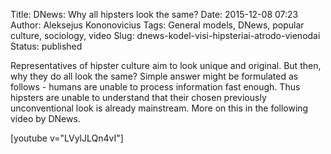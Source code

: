 Title: DNews: Why all hipsters look the same?
Date: 2015-12-08 07:23
Author: Aleksejus Kononovicius
Tags: General models, DNews, popular culture, sociology, video
Slug: dnews-kodel-visi-hipsteriai-atrodo-vienodai
Status: published

Representatives of
hipster culture aim to look unique and original. But then, why they do
all look the same? Simple answer might be formulated as follows - humans
are unable to process information fast enough. Thus hipsters are unable
to understand that their chosen previously unconventional look is
already mainstream. More on this in the following video by DNews.

[youtube v="LVylJLQn4vI"]
